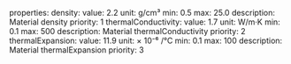 properties:
  density:
    value: 2.2
    unit: g/cm³
    min: 0.5
    max: 25.0
    description: Material density
    priority: 1
  thermalConductivity:
    value: 1.7
    unit: W/m·K
    min: 0.1
    max: 500
    description: Material thermalConductivity
    priority: 2
  thermalExpansion:
    value: 11.9
    unit: × 10⁻⁶ /°C
    min: 0.1
    max: 100
    description: Material thermalExpansion
    priority: 3

